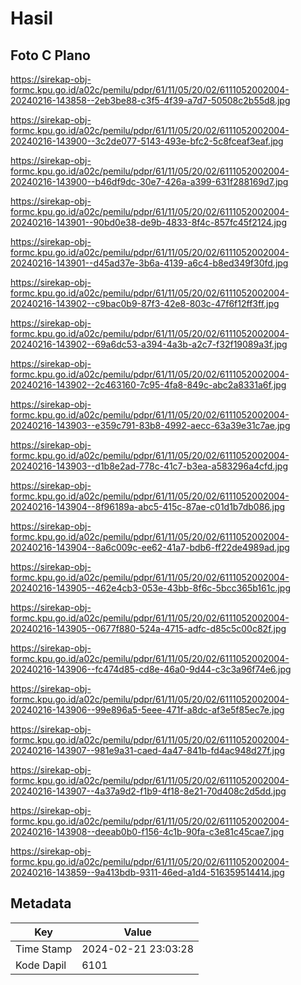 # Hasil

## Foto C Plano

https://sirekap-obj-formc.kpu.go.id/a02c/pemilu/pdpr/61/11/05/20/02/6111052002004-20240216-143858--2eb3be88-c3f5-4f39-a7d7-50508c2b55d8.jpg

https://sirekap-obj-formc.kpu.go.id/a02c/pemilu/pdpr/61/11/05/20/02/6111052002004-20240216-143900--3c2de077-5143-493e-bfc2-5c8fceaf3eaf.jpg

https://sirekap-obj-formc.kpu.go.id/a02c/pemilu/pdpr/61/11/05/20/02/6111052002004-20240216-143900--b46df9dc-30e7-426a-a399-631f288169d7.jpg

https://sirekap-obj-formc.kpu.go.id/a02c/pemilu/pdpr/61/11/05/20/02/6111052002004-20240216-143901--90bd0e38-de9b-4833-8f4c-857fc45f2124.jpg

https://sirekap-obj-formc.kpu.go.id/a02c/pemilu/pdpr/61/11/05/20/02/6111052002004-20240216-143901--d45ad37e-3b6a-4139-a6c4-b8ed349f30fd.jpg

https://sirekap-obj-formc.kpu.go.id/a02c/pemilu/pdpr/61/11/05/20/02/6111052002004-20240216-143902--c9bac0b9-87f3-42e8-803c-47f6f12ff3ff.jpg

https://sirekap-obj-formc.kpu.go.id/a02c/pemilu/pdpr/61/11/05/20/02/6111052002004-20240216-143902--69a6dc53-a394-4a3b-a2c7-f32f19089a3f.jpg

https://sirekap-obj-formc.kpu.go.id/a02c/pemilu/pdpr/61/11/05/20/02/6111052002004-20240216-143902--2c463160-7c95-4fa8-849c-abc2a8331a6f.jpg

https://sirekap-obj-formc.kpu.go.id/a02c/pemilu/pdpr/61/11/05/20/02/6111052002004-20240216-143903--e359c791-83b8-4992-aecc-63a39e31c7ae.jpg

https://sirekap-obj-formc.kpu.go.id/a02c/pemilu/pdpr/61/11/05/20/02/6111052002004-20240216-143903--d1b8e2ad-778c-41c7-b3ea-a583296a4cfd.jpg

https://sirekap-obj-formc.kpu.go.id/a02c/pemilu/pdpr/61/11/05/20/02/6111052002004-20240216-143904--8f96189a-abc5-415c-87ae-c01d1b7db086.jpg

https://sirekap-obj-formc.kpu.go.id/a02c/pemilu/pdpr/61/11/05/20/02/6111052002004-20240216-143904--8a6c009c-ee62-41a7-bdb6-ff22de4989ad.jpg

https://sirekap-obj-formc.kpu.go.id/a02c/pemilu/pdpr/61/11/05/20/02/6111052002004-20240216-143905--462e4cb3-053e-43bb-8f6c-5bcc365b161c.jpg

https://sirekap-obj-formc.kpu.go.id/a02c/pemilu/pdpr/61/11/05/20/02/6111052002004-20240216-143905--0677f880-524a-4715-adfc-d85c5c00c82f.jpg

https://sirekap-obj-formc.kpu.go.id/a02c/pemilu/pdpr/61/11/05/20/02/6111052002004-20240216-143906--fc474d85-cd8e-46a0-9d44-c3c3a96f74e6.jpg

https://sirekap-obj-formc.kpu.go.id/a02c/pemilu/pdpr/61/11/05/20/02/6111052002004-20240216-143906--99e896a5-5eee-471f-a8dc-af3e5f85ec7e.jpg

https://sirekap-obj-formc.kpu.go.id/a02c/pemilu/pdpr/61/11/05/20/02/6111052002004-20240216-143907--981e9a31-caed-4a47-841b-fd4ac948d27f.jpg

https://sirekap-obj-formc.kpu.go.id/a02c/pemilu/pdpr/61/11/05/20/02/6111052002004-20240216-143907--4a37a9d2-f1b9-4f18-8e21-70d408c2d5dd.jpg

https://sirekap-obj-formc.kpu.go.id/a02c/pemilu/pdpr/61/11/05/20/02/6111052002004-20240216-143908--deeab0b0-f156-4c1b-90fa-c3e81c45cae7.jpg

https://sirekap-obj-formc.kpu.go.id/a02c/pemilu/pdpr/61/11/05/20/02/6111052002004-20240216-143859--9a413bdb-9311-46ed-a1d4-516359514414.jpg


## Metadata

| Key        | Value               |
| ---------- | ------------------- |
| Time Stamp | 2024-02-21 23:03:28 |
| Kode Dapil | 6101                |



